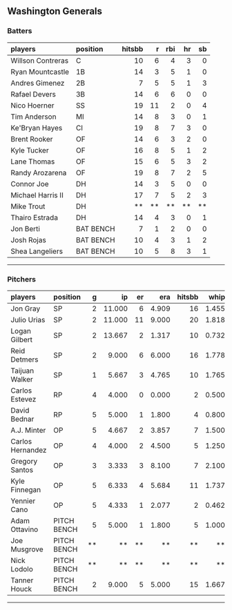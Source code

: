 ## Washington Generals

### Batters

 
|players           |position  | hitsbb|  r| rbi| hr| sb| 
|:-----------------|:---------|------:|--:|---:|--:|--:| 
|Willson Contreras |C         |     10|  6|   4|  3|  0| 
|Ryan Mountcastle  |1B        |     14|  3|   5|  1|  0| 
|Andres Gimenez    |2B        |      7|  5|   5|  1|  3| 
|Rafael Devers     |3B        |     14|  6|   6|  0|  0| 
|Nico Hoerner      |SS        |     19| 11|   2|  0|  4| 
|Tim Anderson      |MI        |     14|  8|   3|  0|  1| 
|Ke'Bryan Hayes    |CI        |     19|  8|   7|  3|  0| 
|Brent Rooker      |OF        |     14|  6|   3|  2|  0| 
|Kyle Tucker       |OF        |     16|  8|   5|  1|  2| 
|Lane Thomas       |OF        |     15|  6|   5|  3|  2| 
|Randy Arozarena   |OF        |     19|  8|   7|  2|  5| 
|Connor Joe        |DH        |     14|  3|   5|  0|  0| 
|Michael Harris II |DH        |     17|  7|   5|  2|  3| 
|Mike Trout        |DH        |     **| **|  **| **| **| 
|Thairo Estrada    |DH        |     14|  4|   3|  0|  1| 
|Jon Berti         |BAT BENCH |      7|  1|   2|  0|  0| 
|Josh Rojas        |BAT BENCH |     10|  4|   3|  1|  2| 
|Shea Langeliers   |BAT BENCH |     10|  5|   8|  3|  1| 


* * *

### Pitchers

 
|players          |position    |  g|     ip| er|   era| hitsbb|  whip| so|  w| sv| 
|:----------------|:-----------|--:|------:|--:|-----:|------:|-----:|--:|--:|--:| 
|Jon Gray         |SP          |  2| 11.000|  6| 4.909|     16| 1.455| 17|  0|  0| 
|Julio Urias      |SP          |  2| 11.000| 11| 9.000|     20| 1.818| 13|  0|  0| 
|Logan Gilbert    |SP          |  2| 13.667|  2| 1.317|     10| 0.732| 16|  1|  0| 
|Reid Detmers     |SP          |  2|  9.000|  6| 6.000|     16| 1.778|  6|  0|  0| 
|Taijuan Walker   |SP          |  1|  5.667|  3| 4.765|     10| 1.765|  6|  1|  0| 
|Carlos Estevez   |RP          |  4|  4.000|  0| 0.000|      2| 0.500|  5|  0|  3| 
|David Bednar     |RP          |  5|  5.000|  1| 1.800|      4| 0.800|  3|  0|  4| 
|A.J. Minter      |OP          |  5|  4.667|  2| 3.857|      7| 1.500|  6|  0|  0| 
|Carlos Hernandez |OP          |  4|  4.000|  2| 4.500|      5| 1.250|  2|  0|  1| 
|Gregory Santos   |OP          |  3|  3.333|  3| 8.100|      7| 2.100|  5|  0|  0| 
|Kyle Finnegan    |OP          |  5|  6.333|  4| 5.684|     11| 1.737|  4|  0|  3| 
|Yennier Cano     |OP          |  5|  4.333|  1| 2.077|      2| 0.462|  1|  0|  1| 
|Adam Ottavino    |PITCH BENCH |  5|  5.000|  1| 1.800|      5| 1.000|  6|  1|  1| 
|Joe Musgrove     |PITCH BENCH | **|     **| **|    **|     **|    **| **| **| **| 
|Nick Lodolo      |PITCH BENCH | **|     **| **|    **|     **|    **| **| **| **| 
|Tanner Houck     |PITCH BENCH |  2|  9.000|  5| 5.000|     15| 1.667|  9|  1|  0| 


* * *


